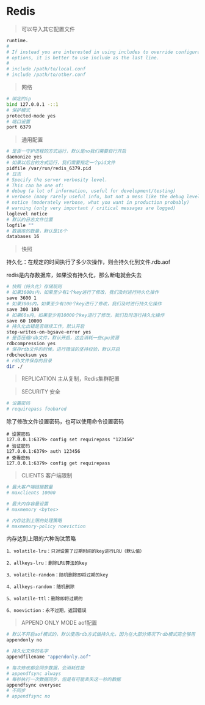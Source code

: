 # Redis

> 可以导入其它配置文件
~~~bash
runtime.
#
# If instead you are interested in using includes to override configuration
# options, it is better to use include as the last line.
#
# include /path/to/local.conf
# include /path/to/other.conf
~~~

> 网络
~~~bash
# 绑定的ip
bind 127.0.0.1 -::1
# 保护模式
protected-mode yes
# 端口设置
port 6379
~~~

> 通用配置

~~~bash
# 是否一守护进程的方式运行，默认是no我们需要自行开启
daemonize yes
# 如果以后台的方式运行，我们需要指定一个pid文件
pidfile /var/run/redis_6379.pid
# 日志
# Specify the server verbosity level.
# This can be one of:
# debug (a lot of information, useful for development/testing)
# verbose (many rarely useful info, but not a mess like the debug level)
# notice (moderately verbose, what you want in production probably)
# warning (only very important / critical messages are logged)
loglevel notice
# 默认的日志文件位置
logfile ""
# 数据库的数量，默认是16个
databases 16
~~~

> 快照

持久化：在规定的时间执行了多少次操作，则会持久化到文件.rdb.aof

redis是内存数据库，如果没有持久化，那么断电就会失去

~~~bash
# 快照（持久化）存储规则
# 如果3600s内，如果至少有1个key进行了修改，我们及时进行持久化操作
save 3600 1
# 如果300s内，如果至少有100个key进行了修改，我们及时进行持久化操作
save 300 100
# 如果60s内，如果至少有10000个key进行了修改，我们及时进行持久化操作
save 60 10000
# 持久化出错是否继续工作，默认开启
stop-writes-on-bgsave-error yes
# 是否压缩rdb文件，默认开启，这会消耗一些cpu资源
rdbcompression yes
# 保存rdb文件的时候，进行错误的坚持校验，默认开启
rdbchecksum yes
# rdb文件保存的目录
dir ./
~~~

> REPLICATION 主从复制，Redis集群配置

> SECURITY 安全

~~~bash
# 设置密码
# requirepass foobared
~~~

除了修改文件设置密码，也可以使用命令设置密码

~~~redis
# 设置密码
127.0.0.1:6379> config set requirepass "123456"
# 验证密码
127.0.0.1:6379> auth 123456
# 查看密码
127.0.0.1:6379> config get requirepass
~~~

> CLIENTS 客户端限制

~~~bash
# 最大客户端链接数量
# maxclients 10000

# 最大内存容量设置
# maxmemory <bytes>

# 内存达到上限的处理策略
# maxmemory-policy noeviction
~~~

内存达到上限的六种淘汰策略

~~~
1、volatile-lru：只对设置了过期时间的key进行LRU（默认值）

2、allkeys-lru：删除LRU算法的key

3、volatile-random：随机删除即将过期的key

4、allkeys-random：随机删除

5、volatile-ttl：删除即将过期的

6、noeviction：永不过期，返回错误
~~~

> APPEND ONLY MODE aof配置

~~~bash
# 默认不开启aof模式的，默认使用rdb方式做持久化，因为在大部分情况下rdb模式完全够用
appendonly no

# 持久化文件的名字
appendfilename "appendonly.aof"

# 每次修改都会同步数据，会消耗性能
# appendfsync always
# 每秒执行一次数据同步，但是有可能丢失这一秒的数据
appendfsync everysec
# 不同步
# appendfsync no

~~~